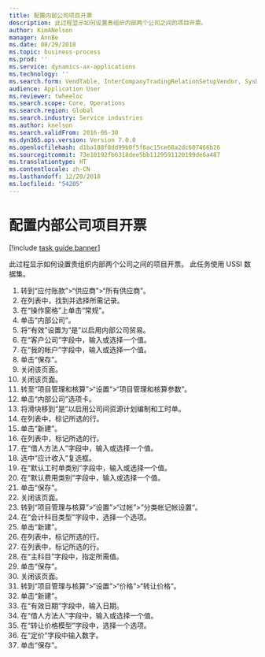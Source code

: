 ```yaml
---
title: 配置内部公司项目开票
description: 此过程显示如何设置贵组织内部两个公司之间的项目开票。
author: KimANelson
manager: AnnBe
ms.date: 08/29/2018
ms.topic: business-process
ms.prod: ''
ms.service: dynamics-ax-applications
ms.technology: ''
ms.search.form: VendTable, InterCompanyTradingRelationSetupVendor, SysDataAreaSelectLookup, ProjParameters, ProjPosting, ProjTransferPrice
audience: Application User
ms.reviewer: twheeloc
ms.search.scope: Core, Operations
ms.search.region: Global
ms.search.industry: Service industries
ms.author: knelson
ms.search.validFrom: 2016-06-30
ms.dyn365.ops.version: Version 7.0.0
ms.openlocfilehash: d1ba188f0dd99b0f5f6ac15ce68a2dc607466b26
ms.sourcegitcommit: 73e10192fb6318dee5bb1129591120199de6a487
ms.translationtype: HT
ms.contentlocale: zh-CN
ms.lasthandoff: 12/20/2018
ms.locfileid: "54205"
---
```

# <a name="configure-intercompany-project-invoicing"></a>配置内部公司项目开票

[!include [task guide banner](../../includes/task-guide-banner.md)]

此过程显示如何设置贵组织内部两个公司之间的项目开票。 此任务使用 USSI 数据集。

1. 转到“应付账款”>“供应商”>“所有供应商”。
2. 在列表中，找到并选择所需记录。
3. 在“操作窗格”上单击“常规”。
4. 单击“内部公司”。
5. 将“有效”设置为“是”以启用内部公司贸易。
6. 在“客户公司”字段中，输入或选择一个值。
7. 在“我的帐户”字段中，输入或选择一个值。
8. 单击“保存”。
9. 关闭该页面。
10. 关闭该页面。
11. 转至“项目管理和核算”>“设置”>“项目管理和核算参数”。
12. 单击“内部公司”选项卡。
13. 将滑块移到“是”以启用公司间资源计划编制和工时单。
14. 在列表中，标记所选的行。
15. 单击“新建”。
16. 在列表中，标记所选的行。
17. 在“借人方法人”字段中，输入或选择一个值。
18. 选中“应计收入”复选框。
19. 在“默认工时单类别”字段中，输入或选择一个值。
20. 在“默认费用类别”字段中，输入或选择一个值。
21. 单击“保存”。
22. 关闭该页面。
23. 转到“项目管理与核算”>“设置”>“过帐”>”分类帐记帐设置“。
24. 在“会计科目类型”字段中，选择一个选项。
25. 单击“新建”。
26. 在列表中，标记所选的行。
27. 在列表中，标记所选的行。
28. 在“主科目”字段中，指定所需值。
29. 单击“保存”。
30. 关闭该页面。
31. 转到“项目管理与核算”>“设置”>“价格”>“转让价格”。
32. 单击“新建”。
33. 在“有效日期”字段中，输入日期。
34. 在“借人方法人”字段中，输入或选择一个值。
35. 在“转让价格模型”字段中，选择一个选项。
36. 在“定价”字段中输入数字。
37. 单击“保存”。

